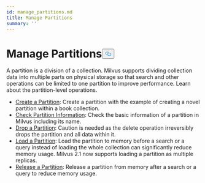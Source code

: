 ```yaml
---
id: manage_partitions.md
title: Manage Partitions
summary: ''
---
```

<h1 id="Manage-Partitions" class="common-anchor-header">Manage Partitions<button data-href="#Manage-Partitions" class="anchor-icon" translate="no">
      <svg translate="no"
        aria-hidden="true"
        focusable="false"
        height="20"
        version="1.1"
        viewBox="0 0 16 16"
        width="16"
      >
        <path
          fill="#0092E4"
          fill-rule="evenodd"
          d="M4 9h1v1H4c-1.5 0-3-1.69-3-3.5S2.55 3 4 3h4c1.45 0 3 1.69 3 3.5 0 1.41-.91 2.72-2 3.25V8.59c.58-.45 1-1.27 1-2.09C10 5.22 8.98 4 8 4H4c-.98 0-2 1.22-2 2.5S3 9 4 9zm9-3h-1v1h1c1 0 2 1.22 2 2.5S13.98 12 13 12H9c-.98 0-2-1.22-2-2.5 0-.83.42-1.64 1-2.09V6.25c-1.09.53-2 1.84-2 3.25C6 11.31 7.55 13 9 13h4c1.45 0 3-1.69 3-3.5S14.5 6 13 6z"
        ></path>
      </svg>
    </button></h1><p>A partition is a division of a collection. Milvus supports dividing collection data into multiple parts on physical storage so that search and other operations can be limited to one partition to improve performance. Learn about the partition-level operations.</p>
<ul>
<li><a href="/docs/v2.0.x/create_partition.md">Create a Partition</a>: Create a partition with the example of creating a novel partition within a book collection.</li>
<li><a href="/docs/v2.0.x/check_partition.md">Check Partition Information</a>: Check the basic information of a partition in Milvus including its name.</li>
<li><a href="/docs/v2.0.x/drop_partition.md">Drop a Partition</a>: Caution is needed as the delete operation irreversibly drops the partition and all data within it.</li>
<li><a href="/docs/v2.0.x/load_partition.md">Load a Partition</a>: Load the partition to memory before a search or a query instead of loading the whole collection can significantly reduce memory usage. Milvus 2.1 now supports loading a partition as multiple replicas.</li>
<li><a href="/docs/v2.0.x/release_partition.md">Release a Partition</a>: Release a partition from memory after a search or a query to reduce memory usage.</li>
</ul>

